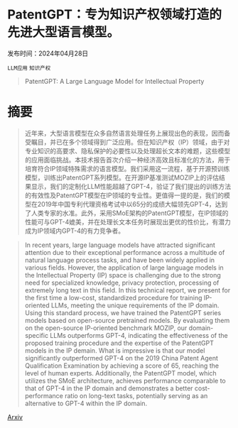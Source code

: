 # PatentGPT：专为知识产权领域打造的先进大型语言模型。

发布时间：2024年04月28日

`LLM应用` `知识产权`

> PatentGPT: A Large Language Model for Intellectual Property

# 摘要

> 近年来，大型语言模型在众多自然语言处理任务上展现出色的表现，因而备受瞩目，并已在多个领域得到广泛应用。但在知识产权（IP）领域，由于对专业知识的高要求、隐私保护的必要性以及处理超长文本的难题，这些模型的应用面临挑战。本技术报告首次介绍一种经济高效且标准化的方法，用于培育符合IP领域特殊需求的语言模型。我们采用这一流程，基于开源预训练模型，训练出PatentGPT系列模型。在开源IP基准测试MOZIP上的评估结果显示，我们的定制化LLM性能超越了GPT-4，验证了我们提出的训练方法的有效性及PatentGPT模型在IP领域的专业性。更值得一提的是，我们的模型在2019年中国专利代理资格考试中以65分的成绩大幅领先GPT-4，达到了人类专家的水准。此外，采用SMoE架构的PatentGPT模型，在IP领域的性能可与GPT-4媲美，并在处理长文本任务时展现出更优的性价比，有潜力成为IP领域内GPT-4的有力竞争者。

> In recent years, large language models have attracted significant attention due to their exceptional performance across a multitude of natural language process tasks, and have been widely applied in various fields. However, the application of large language models in the Intellectual Property (IP) space is challenging due to the strong need for specialized knowledge, privacy protection, processing of extremely long text in this field. In this technical report, we present for the first time a low-cost, standardized procedure for training IP-oriented LLMs, meeting the unique requirements of the IP domain. Using this standard process, we have trained the PatentGPT series models based on open-source pretrained models. By evaluating them on the open-source IP-oriented benchmark MOZIP, our domain-specific LLMs outperforms GPT-4, indicating the effectiveness of the proposed training procedure and the expertise of the PatentGPT models in the IP demain. What is impressive is that our model significantly outperformed GPT-4 on the 2019 China Patent Agent Qualification Examination by achieving a score of 65, reaching the level of human experts. Additionally, the PatentGPT model, which utilizes the SMoE architecture, achieves performance comparable to that of GPT-4 in the IP domain and demonstrates a better cost-performance ratio on long-text tasks, potentially serving as an alternative to GPT-4 within the IP domain.

[Arxiv](https://arxiv.org/abs/2404.18255)
